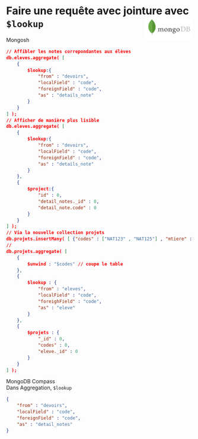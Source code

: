 # **Faire une requête avec jointure avec `$lookup`** <a href="../../"> <img src="https://github.com/MiKL5/BI/blob/master/assets/mongodb-ar21.svg" alt="MongoDB" align="right" height="64px"> </a>
Mongosh
```json
// Affibler les notes correpondantes aux élèves
db.eleves.aggregate( [
    {
        $lookup:{
            "from" : "devoirs",
            "localField" : "code",
            "foreignField" : "code",
            "as" : "details_note"
        }
    }
] );
// Afficher de manière plus lisible
db.eleves.aggregate( [
    {
        $lookup:{
            "from" : "devoirs",
            "localField" : "code",
            "foreignField" : "code",
            "as" : "details_note"
        }
    },
    {
        $project:{
            "id" : 0,
            "detail_notes._id" : 0,
            "detail_note.code" : 0
        }
    }
] );
// Via la nouvelle collection projets
db.projets.insertMany( [ {"codes" : ["NAT123" , "NAT125"] , "mtiere" : "Dessin" , "note" : 15 } ] );
//
db.projets.aggregate( [
    {
        $unwind : "$codes" // coupe le table
    },
    {
        $lookup : {
            "from" : "eleves",
            "localField" : "code",
            "foreighField" : "code",
            "as" : "eleve"
        }
    },
    {
        $projets : {
            "_id" : 0,
            "codes" : 0,
            "eleve._id" : 0
        }
    }
] );
```
MongoDB Compass  
Dans Aggregation, `$lookup`
```json
{
    "from" : "devoirs",
    "localField" : "code",
    "foreignField" : "code",
    "as" : "detail_notes"
}
```